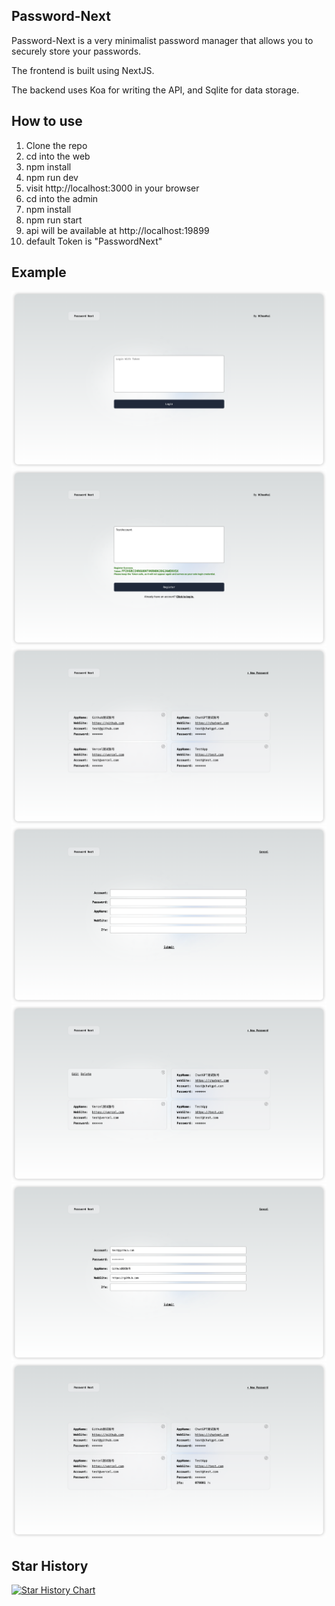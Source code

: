 ## Password-Next

Password-Next is a very minimalist password manager that allows you to securely store your passwords.

The frontend is built using NextJS.

The backend uses Koa for writing the API, and Sqlite for data storage.  

## How to use

1. Clone the repo
2. cd into the web
3. npm install
4. npm run dev
5. visit http://localhost:3000 in your browser
6. cd into the admin
7. npm install
8. npm run start
9. api will be available at http://localhost:19899
10. default Token is "PasswordNext"

## Example

![Image](https://raw.githubusercontent.com/HChaoHui/Password-Next/main/example/login.png)
![Image](https://raw.githubusercontent.com/HChaoHui/Password-Next/main/example/register.png)
![Image](https://raw.githubusercontent.com/HChaoHui/Password-Next/main/example/list.png)
![Image](https://raw.githubusercontent.com/HChaoHui/Password-Next/main/example/add.png)
![Image](https://raw.githubusercontent.com/HChaoHui/Password-Next/main/example/handle.png)
![Image](https://raw.githubusercontent.com/HChaoHui/Password-Next/main/example/edit.png)
![Image](https://raw.githubusercontent.com/HChaoHui/Password-Next/main/example/2fa.png)

## Star History

[![Star History Chart](https://api.star-history.com/svg?repos=HChaoHui/Password-Next&type=Date)](https://star-history.com/#HChaoHui/Password-Next&Date)
